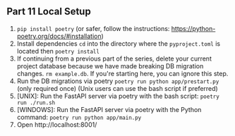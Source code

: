 ## Part 11 Local Setup

1. `pip install poetry` (or safer, follow the instructions: https://python-poetry.org/docs/#installation)
2. Install dependencies `cd` into the directory where the `pyproject.toml` is located then `poetry install`
3. If continuing from a previous part of the series, delete your current project database because we 
have made breaking DB migration changes. `rm example.db`. If you're starting here, you can ignore this step.
4. Run the DB migrations via poetry `poetry run python app/prestart.py` (only required once) (Unix users can use
the bash script if preferred)
5. [UNIX]: Run the FastAPI server via poetry with the bash script: `poetry run ./run.sh`
6. [WINDOWS]: Run the FastAPI server via poetry with the Python command: `poetry run python app/main.py`
7. Open http://localhost:8001/
